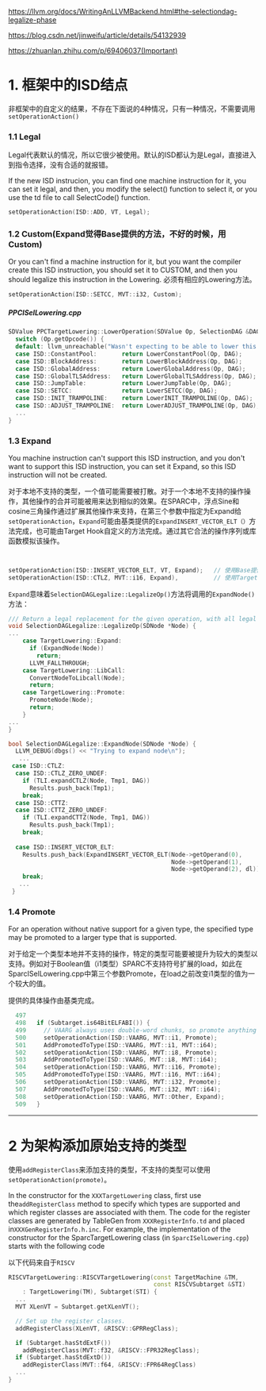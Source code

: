 https://llvm.org/docs/WritingAnLLVMBackend.html#the-selectiondag-legalize-phase

https://blog.csdn.net/jinweifu/article/details/54132939

https://zhuanlan.zhihu.com/p/69406037(Important)



# 1. 框架中的ISD结点

非框架中的自定义的结果，不存在下面说的4种情况，只有一种情况，不需要调用`setOperationAction()`

### 1.1 Legal

Legal代表默认的情况，所以它很少被使用。默认的ISD都认为是Legal，直接进入到指令选择，没有合适的就报错。

If the new ISD instrucion, you can find one machine instruction for it, you can set it legal, and then, you modify the select() function to select it, or you use the td file to call SelectCode() function. 

```c++
setOperationAction(ISD::ADD, VT, Legal); 
```



### 1.2 Custom(Expand觉得Base提供的方法，不好的时候，用Custom)

Or you can't find a machine instruction for it, but you want the compiler create this ISD instruction, you should set it to CUSTOM, and then you should legalize this instruction in the Lowering. 必须有相应的Lowering方法。

```c++
setOperationAction(ISD::SETCC, MVT::i32, Custom);
```



##### PPCISelLowering.cpp

```c++
SDValue PPCTargetLowering::LowerOperation(SDValue Op, SelectionDAG &DAG) const {
  switch (Op.getOpcode()) {
  default: llvm_unreachable("Wasn't expecting to be able to lower this!");
  case ISD::ConstantPool:       return LowerConstantPool(Op, DAG);
  case ISD::BlockAddress:       return LowerBlockAddress(Op, DAG);
  case ISD::GlobalAddress:      return LowerGlobalAddress(Op, DAG);
  case ISD::GlobalTLSAddress:   return LowerGlobalTLSAddress(Op, DAG);
  case ISD::JumpTable:          return LowerJumpTable(Op, DAG);
  case ISD::SETCC:              return LowerSETCC(Op, DAG);
  case ISD::INIT_TRAMPOLINE:    return LowerINIT_TRAMPOLINE(Op, DAG);
  case ISD::ADJUST_TRAMPOLINE:  return LowerADJUST_TRAMPOLINE(Op, DAG);
  ...
}
```





### 1.3 Expand

You machine instruction can't support this ISD instruction, and you don't want to support this ISD instruction, you can set it Expand, so this ISD instruction will not be created.

对于本地不支持的类型，一个值可能需要被打散。对于一个本地不支持的操作操作，其他操作的合并可能被用来达到相似的效果。在SPARC中，浮点Sine和cosine三角操作通过扩展其他操作来支持，在第三个参数中指定为Expand给`setOperationAction`，`Expand`可能由基类提供的`ExpandINSERT_VECTOR_ELT（）`方法完成，也可能由Target Hook自定义的方法完成。通过其它合法的操作序列或库函数模拟该操作。

```c++

  
setOperationAction(ISD::INSERT_VECTOR_ELT, VT, Expand);   // 使用Base提供的Expand
setOperationAction(ISD::CTLZ, MVT::i16, Expand),          // 使用Target hook
```



`Expand`意味着`SelectionDAGLegalize::LegalizeOp()`方法将调用的`ExpandNode()`方法：

```c++
/// Return a legal replacement for the given operation, with all legal operands.
void SelectionDAGLegalize::LegalizeOp(SDNode *Node) {
...
    case TargetLowering::Expand:
      if (ExpandNode(Node))
        return;
      LLVM_FALLTHROUGH;
    case TargetLowering::LibCall:
      ConvertNodeToLibcall(Node);
      return;
    case TargetLowering::Promote:
      PromoteNode(Node);
      return;
    }
...    
}
```



```c++
bool SelectionDAGLegalize::ExpandNode(SDNode *Node) {
  LLVM_DEBUG(dbgs() << "Trying to expand node\n");
   ...
 case ISD::CTLZ:
  case ISD::CTLZ_ZERO_UNDEF:
    if (TLI.expandCTLZ(Node, Tmp1, DAG))
      Results.push_back(Tmp1);
    break;
  case ISD::CTTZ:
  case ISD::CTTZ_ZERO_UNDEF:
    if (TLI.expandCTTZ(Node, Tmp1, DAG))
      Results.push_back(Tmp1);
    break;
  
  case ISD::INSERT_VECTOR_ELT:
    Results.push_back(ExpandINSERT_VECTOR_ELT(Node->getOperand(0),
                                              Node->getOperand(1),
                                              Node->getOperand(2), dl));
    break;
   ...  
 }
```





### 1.4 Promote

For an operation without native support for a given type, the specified type may be promoted to a larger type that is supported. 

对于给定一个类型本地并不支持的操作，特定的类型可能要被提升为较大的类型以支持。例如对于Boolean值（i1类型）SPARC不支持符号扩展的load，如此在SparcISelLowering.cpp中第三个参数Promote，在load之前改变i1类型的值为一个较大的值。

提供的具体操作由基类完成。

```c++
  497
  498   if (Subtarget.is64BitELFABI()) {
  499     // VAARG always uses double-word chunks, so promote anything smaller.
  500     setOperationAction(ISD::VAARG, MVT::i1, Promote);
  501     AddPromotedToType(ISD::VAARG, MVT::i1, MVT::i64);
  502     setOperationAction(ISD::VAARG, MVT::i8, Promote);
  503     AddPromotedToType(ISD::VAARG, MVT::i8, MVT::i64);
  504     setOperationAction(ISD::VAARG, MVT::i16, Promote);
  505     AddPromotedToType(ISD::VAARG, MVT::i16, MVT::i64);
  506     setOperationAction(ISD::VAARG, MVT::i32, Promote);
  507     AddPromotedToType(ISD::VAARG, MVT::i32, MVT::i64);
  508     setOperationAction(ISD::VAARG, MVT::Other, Expand);
  509   }
```



---------------------------------





# 2 为架构添加原始支持的类型

使用`addRegisterClass`来添加支持的类型，不支持的类型可以使用`setOperationAction(promote)`。

In the constructor for the ``XXXTargetLowering`` class, first use the``addRegisterClass`` method to specify which types are supported and which register classes are associated with them.  The code for the register classes are generated by TableGen from ``XXXRegisterInfo.td`` and placed in``XXXGenRegisterInfo.h.inc``.  For example, the implementation of the constructor for the SparcTargetLowering class (in ``SparcISelLowering.cpp``) starts with the following code



以下代码来自于`RISCV`

```c++
RISCVTargetLowering::RISCVTargetLowering(const TargetMachine &TM,
                                         const RISCVSubtarget &STI)
    : TargetLowering(TM), Subtarget(STI) {
  ...      
  MVT XLenVT = Subtarget.getXLenVT();

  // Set up the register classes.
  addRegisterClass(XLenVT, &RISCV::GPRRegClass);

  if (Subtarget.hasStdExtF())
    addRegisterClass(MVT::f32, &RISCV::FPR32RegClass);
  if (Subtarget.hasStdExtD())
    addRegisterClass(MVT::f64, &RISCV::FPR64RegClass)
  ...
}
```

 